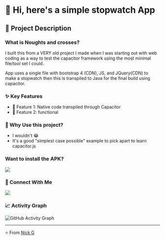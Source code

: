 # 👋 Hi, here's a simple stopwatch App

## 📝 Project Description

### What is Noughts and crosses?
I built this from a VERY old project I made when I was starting out with web coding as a way to test the capacitor framework using the most minimal file/tool set I could.

App uses a single file with bootstrap 4 (CDN), JS, and JQuery(CDN) to make a stopwatch then this is transpiled to Java for the final build using capacitor.

### ✨ Key Features
- 🎯 Feature 1: Native code transpiled through Capacitor
- 🔄 Feature 2: functional

### 🎯 Why Use this project?
- I wouldn't 😂
- It's a good "simplest case possible" example to pick apart to learn capacitor.js

### Want to install the APK?

<a href="https://github.com/legriffalo/Timer-android-capacitor-app/releases/tag/v0.0">
  <img src="https://img.shields.io/badge/Download-Nordic_Keyboard_Converter-blue?style=for-the-badge&logo=windows"/>
</a>

### 🤝 Connect With Me
<p align="left">
<a href="https://www.linkedin.com/in/nick-griffiths-7b139198/">
  <img src="https://img.shields.io/badge/LinkedIn-0077B5?style=for-the-badge&logo=linkedin&logoColor=white"/>
</a>

</p>

### 📈 Activity Graph
![GitHub Activity Graph](https://github-readme-activity-graph.vercel.app/graph?username=legriffalo&theme=github)

---
⭐️ From [Nick G](https://github.com/legriffalo)
